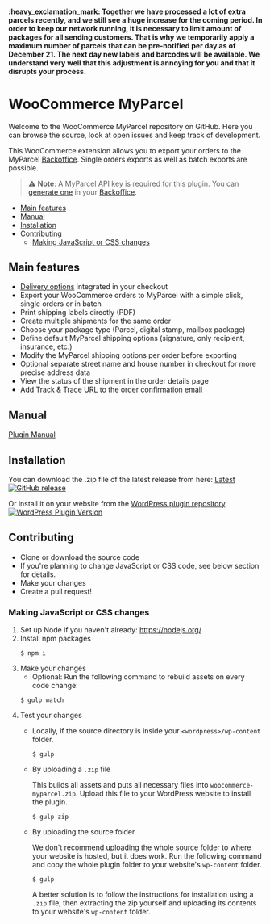 <h4>:heavy_exclamation_mark: Together we have processed a lot of extra parcels recently, and we still see a huge increase for the coming period. In order to keep our network running, it is necessary to limit amount of packages for all sending customers. That is why we temporarily apply a maximum number of parcels that can be pre-notified per day as of December 21. The next day new labels and barcodes will be available. We understand very well that this adjustment is annoying for you and that it disrupts your process.</h4>

# WooCommerce MyParcel
Welcome to the WooCommerce MyParcel repository on GitHub. Here you can browse the source, look at open issues and keep track of development.

This WooCommerce extension allows you to export your orders to the MyParcel [Backoffice]. Single orders exports as well as batch exports are possible.

> :warning: **Note**: A MyParcel API key is required for this plugin. You can [generate one](https://myparcelnl.github.io/woocommerce/#2_A:~:text=API%20instellingen) in your [Backoffice].

* [Main features](#main-features)
* [Manual](#manual)
* [Installation](#installation)
* [Contributing](#contributing)
    * [Making JavaScript or CSS changes](#making-javascript-or-css-changes)

## Main features
- [Delivery options] integrated in your checkout
- Export your WooCommerce orders to MyParcel with a simple click, single orders or in batch
- Print shipping labels directly (PDF)
- Create multiple shipments for the same order
- Choose your package type (Parcel, digital stamp, mailbox package)
- Define default MyParcel shipping options (signature, only recipient, insurance, etc.)
- Modify the MyParcel shipping options per order before exporting
- Optional separate street name and house number in checkout for more precise address data
- View the status of the shipment in the order details page
- Add Track & Trace URL to the order confirmation email

## Manual
[Plugin Manual](https://myparcel.github.io/woocommerce)

## Installation
You can download the .zip file of the latest release from here: [Latest] [![GitHub release](https://img.shields.io/github/v/release/myparcelnl/woocommerce?logo=github)](https://github.com/myparcelnl/woocommerce/releases/latest)

Or install it on your website from the [WordPress plugin repository]. [![WordPress Plugin Version](https://img.shields.io/wordpress/plugin/v/woocommerce-myparcel?logo=wordpress)](https://wordpress.org/plugins/woocommerce-myparcel/)

## Contributing
- Clone or download the source code
- If you're planning to change JavaScript or CSS code, see below section for details.
- Make your changes
- Create a pull request!

### Making JavaScript or CSS changes
1. Set up Node if you haven't already: https://nodejs.org/
2. Install npm packages
    ```shell script
    $ npm i
    ```
2. Make your changes
    * Optional: Run the following command to rebuild assets on every code change:
   ```shell script
   $ gulp watch
   ```
3. Test your changes
    * Locally, if the source directory is inside your `<wordpress>/wp-content` folder.
        ```shell script
        $ gulp
        ```
    * By uploading a `.zip` file

      This builds all assets and puts all necessary files into `woocommerce-myparcel.zip`. Upload this file to your WordPress website to install the plugin.
        ```shell script
        $ gulp zip
        ```
    * By uploading the source folder

      We don't recommend uploading the whole source folder to where your website is hosted, but it does work. Run the following command and copy the whole plugin folder to your website's `wp-content` folder.
        ```shell script
        $ gulp
        ```
      A better solution is to follow the instructions for installation using a `.zip` file, then extracting the zip yourself and uploading its contents to your website's `wp-content` folder.

[Delivery options]: https://github.com/myparcelnl/delivery-options
[Backoffice]: https://backoffice.myparcel.nl/
[Latest]: https://github.com/myparcelnl/woocommerce/releases/latest
[WordPress plugin repository]: https://wordpress.org/plugins/woocommerce-myparcel/
